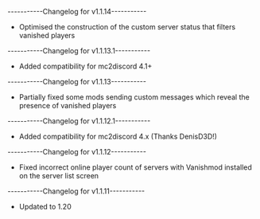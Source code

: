 -----------Changelog for v1.1.14-----------

- Optimised the construction of the custom server status that filters vanished players

-----------Changelog for v1.1.13.1-----------

- Added compatibility for mc2discord 4.1+

-----------Changelog for v1.1.13-----------

- Partially fixed some mods sending custom messages which reveal the presence of vanished players
  
-----------Changelog for v1.1.12.1-----------

- Added compatibility for mc2discord 4.x (Thanks DenisD3D!)

-----------Changelog for v1.1.12-----------

- Fixed incorrect online player count of servers with Vanishmod installed on the server list screen

-----------Changelog for v1.1.11-----------

- Updated to 1.20